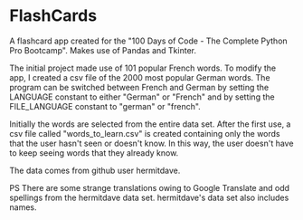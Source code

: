 # FlashCards
A flashcard app created for the "100 Days of Code - The Complete Python Pro Bootcamp".  Makes use of Pandas and Tkinter.

The initial project made use of 101 popular French words. To modify the app, I created a csv file of the 2000 most popular German words.
The program can be switched between French and German by setting the LANGUAGE constant to either "German" or "French" and by setting the FILE_LANGUAGE constant to "german" or "french".

Initially the words are selected from the entire data set. After the first use, a csv file called "words_to_learn.csv" is created containing only the words that the user hasn't seen or doesn't know. In this way, the user doesn't have to keep seeing words that they already know.

The data comes from github user hermitdave. 

PS There are some strange translations owing to Google Translate and odd spellings from the hermitdave data set. hermitdave's data set also includes names. 
